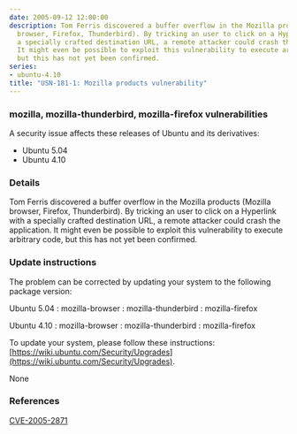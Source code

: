 ```yaml
---
date: 2005-09-12 12:00:00
description: Tom Ferris discovered a buffer overflow in the Mozilla products (Mozilla
  browser, Firefox, Thunderbird). By tricking an user to click on a Hyperlink with
  a specially crafted destination URL, a remote attacker could crash the application.
  It might even be possible to exploit this vulnerability to execute arbitrary code,
  but this has not yet been confirmed.
series:
- ubuntu-4.10
title: "USN-181-1: Mozilla products vulnerability"
---
```


### mozilla, mozilla-thunderbird, mozilla-firefox vulnerabilities

A security issue affects these releases of Ubuntu and its derivatives:

* Ubuntu 5.04
* Ubuntu 4.10

### Details

Tom Ferris discovered a buffer overflow in the Mozilla products (Mozilla browser, Firefox, Thunderbird). By tricking an user to click on a Hyperlink with a specially crafted destination URL, a remote attacker could crash the application. It might even be possible to exploit this vulnerability to execute arbitrary code, but this has not yet been confirmed.

### Update instructions

The problem can be corrected by updating your system to the following package version:

Ubuntu 5.04
 : mozilla-browser 
 : mozilla-thunderbird 
 : mozilla-firefox 

Ubuntu 4.10
 : mozilla-browser 
 : mozilla-thunderbird 
 : mozilla-firefox 

To update your system, please follow these instructions: [https://wiki.ubuntu.com/Security/Upgrades](https://wiki.ubuntu.com/Security/Upgrades).

None

### References

 [CVE-2005-2871](http://people.ubuntu.com/~ubuntu-security/cve/CVE-2005-2871)
